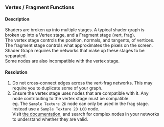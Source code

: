 ### Vertex / Fragment Functions
#### Description
Shaders are broken up into multiple stages. A typical shader graph is broken up into a Vertex stage, and a Fragment stage (vert, frag).  
The vertex stage controls the position, normals, and tangents, of vertices.  
The fragment stage controls what approximates the pixels on the screen.  
Shader Graph requires the networks that make up these stages to be separated.  
Some nodes are also incompatible with the vertex stage.  

#### Resolution
1. Do not cross-connect edges across the vert-frag networks. This may require you to duplicate some of your graph.  
2. Ensure the vertex stage uses nodes that are compatible with it. Any node contributing to the vertex stage must be compatible.  
    eg. The `Sample Texture 2D` node can only be used in the frag stage. Instead use a `Sample Texture 2D LOD` node.  
    Visit [the documentation](http://docs.unity3d.com/Packages/com.unity.shadergraph@latest/index.html?subfolder=/manual/Node-Library.html), and search for complex nodes in your networks to understand whether they are valid.